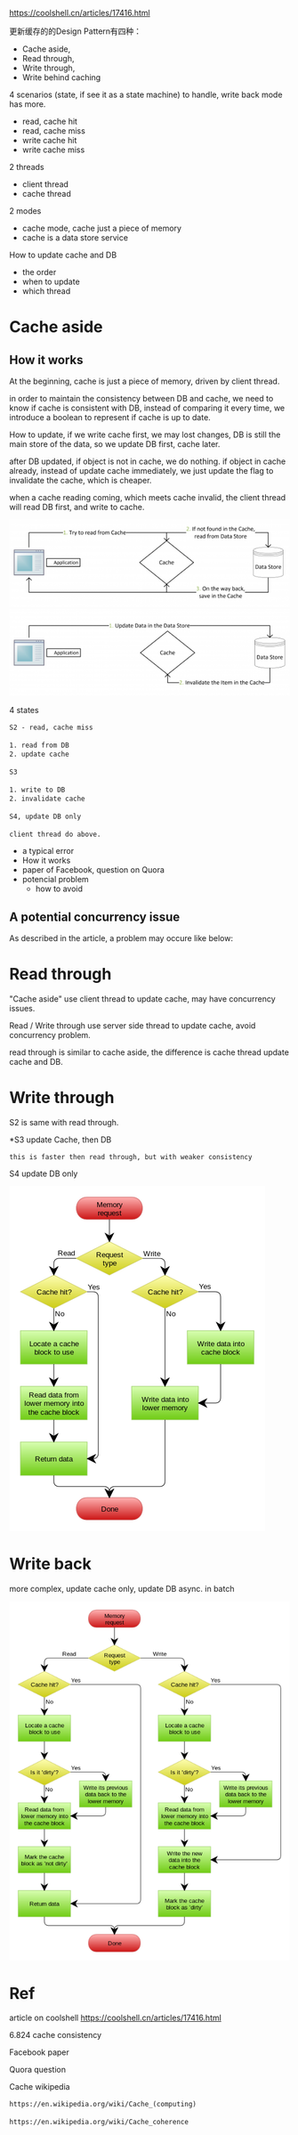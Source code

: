 https://coolshell.cn/articles/17416.html

更新缓存的的Design Pattern有四种：
* Cache aside, 
* Read through, 
* Write through, 
* Write behind caching

4 scenarios (state, if see it as a state machine) to handle, write back mode has more.

* read, cache hit
* read, cache miss
* write cache hit
* write cache miss

2 threads

* client thread
* cache thread

2 modes

* cache mode, cache just a piece of memory
* cache is a data store service

How to update cache and DB

* the order
* when to update
* which thread

# Cache aside

## How it works

At the beginning, cache is just a piece of memory, driven by client thread.

in order to maintain the consistency between DB and cache, we need to know if cache is consistent with DB, instead of comparing it every time, we introduce a boolean to represent if cache is up to date.

How to update, if we write cache first, we may lost changes, DB is still the main store of the data, so we update DB first, cache later.

after DB updated, if object is not in cache, we do nothing. if object in cache already, instead of update cache immediately, we just update the flag to invalidate the cache, which is cheaper.

when a cache reading coming, which meets cache invalid, the client thread will read DB first, and write to cache.


![](img/cache_aside.png)
![](img/cache_aside2.png)

4 states

    S2 - read, cache miss

    1. read from DB
    2. update cache

    S3

    1. write to DB
    2. invalidate cache

    S4, update DB only

    client thread do above.

* a typical error
* How it works
* paper of Facebook, question on Quora
* potencial problem
    - how to avoid

## A potential concurrency issue

As described in the article, a problem may occure like below:



# Read through

"Cache aside" use client thread to update cache, may have concurrency issues.

Read / Write through use server side thread to update cache, avoid concurrency problem.

read through is similar to cache aside, the difference is cache thread update cache and DB.

# Write through

S2 is same with read through.

*S3 update Cache, then DB

    this is faster then read through, but with weaker consistency

S4 update DB only

![](img/write_through.png)

# Write back

more complex, update cache only, update DB async. in batch

![](img/write_back.png)


# Ref

article on coolshell https://coolshell.cn/articles/17416.html

6.824 cache consistency

Facebook paper

Quora question

Cache wikipedia

    https://en.wikipedia.org/wiki/Cache_(computing)

    https://en.wikipedia.org/wiki/Cache_coherence